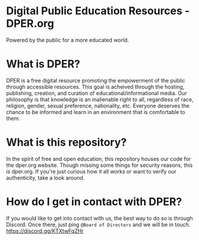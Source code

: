 # Digital Public Education Resources - DPER.org 
Powered by the public for a more educated world.

# What is DPER?
DPER is a free digital resource promoting the empowerment of the public through accessible resources.
This goal is acheived through the hosting, publishing, creation, and curation of educational/informational media.
Our philosophy is that knowledge is an inalienable right to all, regardless of race, religion, gender, sexual preference, nationality, etc.
Everyone deserves the chance to be informed and learn in an environment that is comfortable to them.

# What is this repository?
In the spirit of free and open education, this repository houses our code for the dper.org website.
Though missing some things for security reasons, this *is* dper.org.
If you're just curious how it all works or want to verify our authenticity, take a look around.

# How do I get in contact with DPER?
If you would like to get into contact with us, the best way to do so is through Discord. 
Once there, just ping `@Board of Directors` and we will be in touch.
https://discord.gg/KTXtwFqZHr